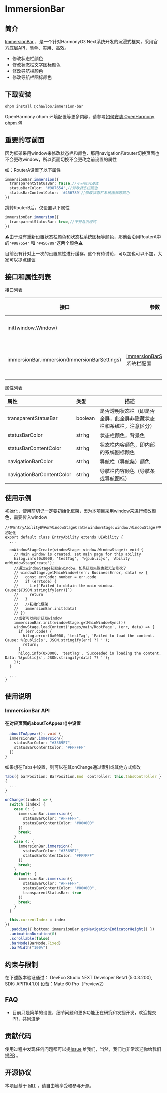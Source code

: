 # ImmersionBar

## 简介

[ImmersionBar](https://github.com/ChawLoo/ImmersionBar.git) ，是一个针对HarmonyOS Next系统开发的沉浸式框架，采用官方底层API，简单、实用、高效。

- 修改状态栏颜色
- 修改状态栏文字图标颜色
- 修改导航栏颜色
- 修改导航栏图标颜色

## 下载安装

```javascript
ohpm install @chawloo/immersion-bar
```

OpenHarmony ohpm 环境配置等更多内容，请参考[如何安装 OpenHarmony ohpm 包](https://gitee.com/openharmony-tpc/docs/blob/master/OpenHarmony_har_usage.md)
## 重要的写前面
因为框架采用window来修改状态栏和颜色，那用navigation和router切换页面也不会更改window，所以页面切换不会更改之前设置的属性

如：RouterA设置了以下属性
```typescript
immersionBar.immersion({
  transparentStatusBar: false,//不开启沉浸式
  statusBarColor: '#987654',//修改状态栏颜色
  statusBarContentColor: '#456789'//修改状态栏系统图标等颜色
})
```
跳转RouterB后，仅设置以下属性
```typescript
immersionBar.immersion({
  transparentStatusBar: true,//不开启沉浸式
})
```
⚠️由于没有重新设置状态栏颜色和状态栏系统图标等颜色，那他会沿用RouterA中的`'#987654'` 和 `'#456789'`这两个颜色⚠️

目前没有针对上一次的设置属性进行缓存，这个有待讨论，可以加也可以不加，大家可以提点建议
## 接口和属性列表
接口列表

| **接口**                                     | 参数                                          | 功能       |
| -------------------------------------------- | --------------------------------------------- | ---------- |
| init(window.Window)                          |                                               | 初始化     |
| immersionBar.immersion(ImmersionBarSettings) | [ImmersionBarSettings](#请求配置)：系统栏配置 | 设置系统栏 |

属性列表

| **属性**                  | 类型    | 描述                                                         |
| :------------------------ | :------ | ------------------------------------------------------------ |
| transparentStatusBar      | boolean | 是否透明状态栏（即是否全屏，此全屏非隐藏状态栏和系统栏，注意区分） |
| statusBarColor            | string  | 状态栏颜色，背景色                                           |
| statusBarContentColor     | string  | 状态栏内容颜色，即内部的系统图标颜色                         |
| navigationBarColor        | string  | 导航栏（导航条）颜色                                         |
| navigationBarContentColor | string  | 导航栏内容颜色（导航条或导航图标）                           |

## 使用示例

初始化，使用前切记一定要初始化框架，因为本项目采用window来进行修改颜色，需要传入window

```
//在EntryAbility的#onWindowStageCrate(windowStage:window.WindowStage)中初始化
export default class EntryAbility extends UIAbility {
  ...

  onWindowStageCreate(windowStage: window.WindowStage): void {
    // Main window is created, set main page for this ability
    hilog.info(0x0000, 'testTag', '%{public}s', 'Ability onWindowStageCreate');
    //通过windowStage获取主window，如果获取失败也就无法修改了
    // windowStage.getMainWindow((err: BusinessError, data) => {
    //   const errCode: number = err.code
    //   if (errCode) {
    //     L.e(`Failed to obtain the main window. Cause:${JSON.stringify(err)}`)
    //     return
    //   }
    //   //初始化框架
    //   immersionBar.init(data)
    // })
    //或者可以同步获取window
    immersionBar.init(windowStage.getMainWindowSync())
    windowStage.loadContent('pages/main/RootPage', (err, data) => {
      if (err.code) {
        hilog.error(0x0000, 'testTag', 'Failed to load the content. Cause: %{public}s', JSON.stringify(err) ?? '');
        return;
      }
      hilog.info(0x0000, 'testTag', 'Succeeded in loading the content. Data: %{public}s', JSON.stringify(data) ?? '');
    });
  }

  ...
}

```



## 使用说明

### ImmersionBar API

#### 在对应页面的aboutToAppear()中设置

```typescript
  aboutToAppear(): void {
  immersionBar.immersion({
    statusBarColor: "#3369E7",
    statusBarContentColor: "#FFFFFF"
  })
}
```

如果想在Tabs中设置，则可以在其onChange通过索引或其他方式修改

```typescript
Tabs({ barPosition: BarPosition.End, controller: this.tabsController })
{
  ...
}
.
onChange((index) => {
  switch (index) {
    case 0: {
      immersionBar.immersion({
        statusBarColor: "#FFFFFF",
        statusBarContentColor: "#000000"
      })
      break;
    }
    case 4: {
      immersionBar.immersion({
        statusBarColor: "#3369E7",
        statusBarContentColor: "#FFFFFF"
      })
      break;
    }
    default: {
      immersionBar.immersion({
        statusBarColor: "#FFFFFF",
        statusBarContentColor: "#000000",
        transparentStatusBar: true
      })
      break;
    }
  }

  this.currentIndex = index
})
  .padding({ bottom: immersionBar.getNavigationIndicatorHeight() })
  .animationDuration(0)
  .scrollable(false)
  .barMode(BarMode.Fixed)
  .barWidth("100%")
```

## 约束与限制

在下述版本验证通过：
DevEco Studio NEXT Developer Beta1  (5.0.3.200), SDK: API11(4.1.0) 设备：Mate 60 Pro（Preview2）

## FAQ
- 目前只是简单的设置，细节问题和更多功能正在研究和发掘开发，欢迎提交PR，共同进步

## 贡献代码

使用过程中发现任何问题都可以提[Issue](https://github.com/ChawLoo/ImmersionBar/issues) 给我们，当然，我们也非常欢迎你给我们提[PR](https://github.com/ChawLoo/ImmersionBar/pulls) 。

## 开源协议

本项目基于 [MIT](https://github.com/ChawLoo/ImmersionBar/blob/master/LICENSE) ，请自由地享受和参与开源。